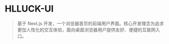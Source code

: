 <!--
 * @Author: https://wangshuhao.com
 * @Date: 2020-07-11 23:25:29
 * @LastEditors: llwsh
 * @LastEditTime: 2020-07-11 23:38:14
 * @FilePath: /hlluck-ui/README.md
 * @Description: 项目自述
-->

# HLLUCK-UI

> 基于 Next.js 开发，一个浏览器首页的前端用户界面。核心开发理念为追求更加人性化的交互体验，面向桌面浏览器用户提供友好、便捷的互联网入口。
